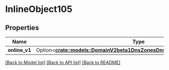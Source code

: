 # InlineObject105

## Properties

Name | Type | Description | Notes
------------ | ------------- | ------------- | -------------
**online_v1** | Option<[**crate::models::DomainV2beta1DnsZonesDnsZoneImportProviderOnlineV1**](_domain_v2beta1_dns_zones__dns_zone__import_provider_online_v1.md)> |  | [optional]

[[Back to Model list]](../README.md#documentation-for-models) [[Back to API list]](../README.md#documentation-for-api-endpoints) [[Back to README]](../README.md)


